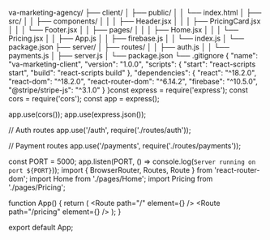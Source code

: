 va-marketing-agency/
├── client/
│   ├── public/
│   │   └── index.html
│   ├── src/
│   │   ├── components/
│   │   │   ├── Header.jsx
│   │   │   ├── PricingCard.jsx
│   │   │   └── Footer.jsx
│   │   ├── pages/
│   │   │   ├── Home.jsx
│   │   │   └── Pricing.jsx
│   │   ├── App.js
│   │   ├── firebase.js
│   │   └── index.js
│   └── package.json
├── server/
│   ├── routes/
│   │   ├── auth.js
│   │   └── payments.js
│   ├── server.js
│   └── package.json
└── .gitignore
{
  "name": "va-marketing-client",
  "version": "1.0.0",
  "scripts": {
    "start": "react-scripts start",
    "build": "react-scripts build"
  },
  "dependencies": {
    "react": "^18.2.0",
    "react-dom": "^18.2.0",
    "react-router-dom": "^6.14.2",
    "firebase": "^10.5.0",
    "@stripe/stripe-js": "^3.1.0"
  }
}const express = require('express');
const cors = require('cors');
const app = express();

app.use(cors());
app.use(express.json());

// Auth routes
app.use('/auth', require('./routes/auth'));

// Payment routes
app.use('/payments', require('./routes/payments'));

const PORT = 5000;
app.listen(PORT, () => console.log(`Server running on port ${PORT}`));
import { BrowserRouter, Routes, Route } from 'react-router-dom';
import Home from './pages/Home';
import Pricing from './pages/Pricing';

function App() {
  return (
    <BrowserRouter>
      <Routes>
        <Route path="/" element={<Home />} />
        <Route path="/pricing" element={<Pricing />} />
      </Routes>
    </BrowserRouter>
  );
}

export default App;
